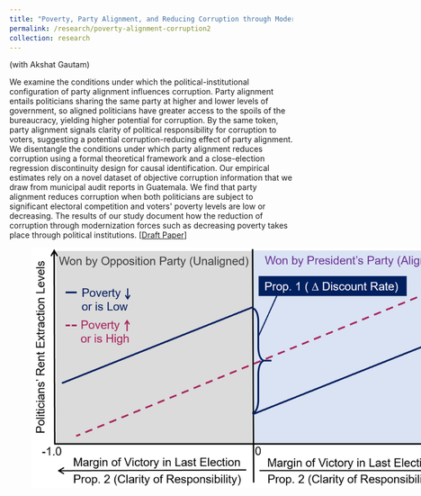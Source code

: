 ```yaml
---
title: "Poverty, Party Alignment, and Reducing Corruption through Modernization: Evidence from Guatemala"
permalink: /research/poverty-alignment-corruption2
collection: research
---
```


(with Akshat Gautam)

We examine the conditions under which the political-institutional configuration of party alignment influences corruption. Party alignment entails politicians sharing the same party at higher and lower levels of government, so aligned politicians have greater access to the spoils of the bureaucracy, yielding higher potential for corruption. By the same token, party alignment signals clarity of political responsibility for corruption to voters, suggesting a potential corruption-reducing effect of party alignment. We disentangle the conditions under which party alignment reduces corruption using a formal theoretical framework and a close-election regression discontinuity design for causal identification. Our empirical estimates rely on a novel dataset of objective corruption information that we draw from municipal audit reports in Guatemala. We find that party alignment reduces corruption when both politicians are subject to significant electoral competition and voters' poverty levels are low or decreasing. The results of our study document how the reduction of corruption through modernization forces such as decreasing poverty takes place through political institutions. [[Draft Paper](https://mikedenly.com/files/dg-corruption.pdf)]  

<figure style="width: 769px; height: 360px"  class="align-center">
  <img src="/images/prop1and2.png" alt="" />
</figure>
